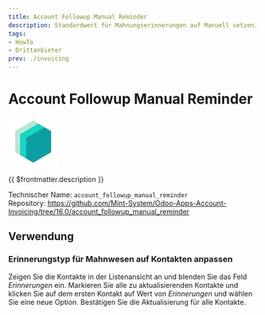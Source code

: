 ```yaml
---
title: Account Followup Manual Reminder
description: Standardwert für Mahnungserinnerungen auf Manuell setzen.
tags:
- HowTo
- Drittanbieter
prev: ./invoicing
---
```

# Account Followup Manual Reminder

![icon_oms_box](attachments/icons_odoo_mint_system.png)

{{ $frontmatter.description }}

Technischer Name: `account_followup_manual_reminder`\
Repository: <https://github.com/Mint-System/Odoo-Apps-Account-Invoicing/tree/16.0/account_followup_manual_reminder>

## Verwendung

### Erinnerungstyp für Mahnwesen auf Kontakten anpassen

Zeigen Sie die Kontakte in der Listenansicht an und blenden Sie das Feld *Erinnerungen* ein. Markieren Sie alle zu aktualisierenden Kontakte und klicken Sie auf dem ersten Kontakt auf Wert von *Erinnerungen* und wählen Sie eine neue Option. Bestätigen Sie die Aktualisierung für alle Kontakte.
